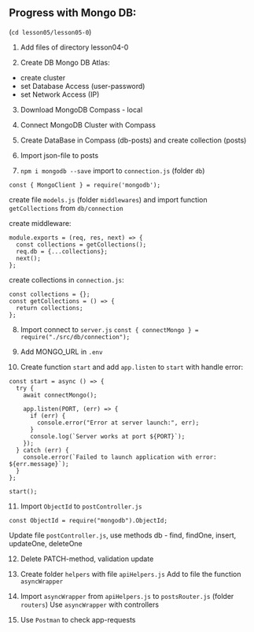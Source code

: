 ## Progress with Mongo DB:

(`cd lesson05/lesson05-0`)

1. Add files of directory lesson04-0

2. Create DB Mongo DB Atlas:

- create cluster
- set Database Access (user-password)
- set Network Access (IP)

3. Download MongoDB Compass - local

4. Connect MongoDB Cluster with Compass

5. Create DataBase in Compass (db-posts) and create collection (posts)

6. Import json-file to posts

7. `npm i mongodb --save`
   import to `connection.js` (folder `db`)

```
const { MongoClient } = require('mongodb');
```

create file `models.js` (folder `middlewares`) and import function `getCollections` from `db/connection`

create middleware:

```
module.exports = (req, res, next) => {
  const collections = getCollections();
  req.db = {...collections};
  next();
};
```

create collections in `connection.js`:

```
const collections = {};
const getCollections = () => {
  return collections;
};
```

8. Import connect to `server.js`
   `const { connectMongo } = require("./src/db/connection");`

9. Add MONGO_URL in `.env`

10. Create function `start` and add `app.listen` to `start` with handle error:

```
const start = async () => {
  try {
    await connectMongo();

    app.listen(PORT, (err) => {
      if (err) {
        console.error("Error at server launch:", err);
      }
      console.log(`Server works at port ${PORT}`);
    });
  } catch (err) {
    console.error(`Failed to launch application with error: ${err.message}`);
  }
};

start();
```

11. Import `ObjectId` to `postController.js`

```
const ObjectId = require("mongodb").ObjectId;
```

Update file `postController.js`, use methods db - find, findOne, insert, updateOne, deleteOne

12. Delete PATCH-method, validation update

13. Create folder `helpers` with file `apiHelpers.js`
    Add to file the function `asyncWrapper`

14. Import `asyncWrapper` from `apiHelpers.js` to `postsRouter.js` (folder `routers`)
    Use `asyncWrapper` with controllers

15. Use `Postman` to check app-requests
